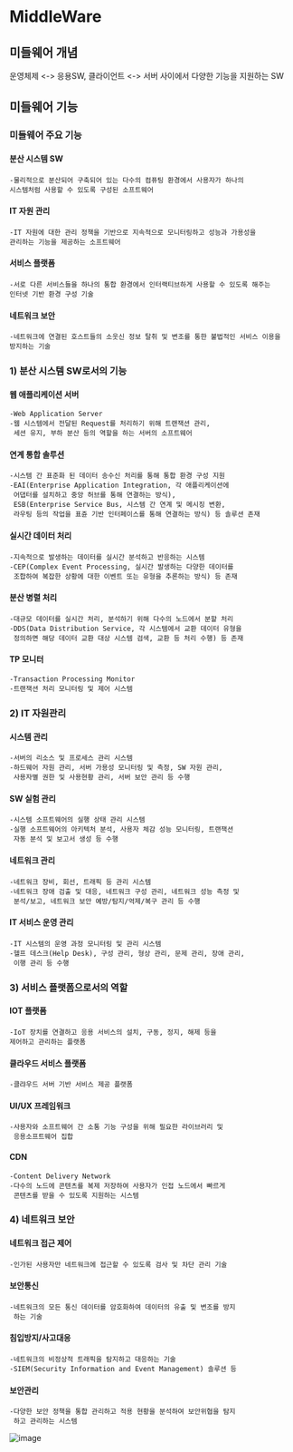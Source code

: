 # MiddleWare

## 미들웨어 개념
운영체제 <-> 응용SW, 클라이언트 <-> 서버 사이에서 다양한 기능을 지원하는 SW

## 미들웨어 기능

### 미들웨어 주요 기능

#### 분산 시스템 SW<br>
	-물리적으로 분산되어 구축되어 있는 다수의 컴퓨팅 환경에서 사용자가 하나의
	시스템처럼 사용할 수 있도록 구성된 소프트웨어

#### IT 자원 관리<br>
	-IT 자원에 대한 관리 정책을 기반으로 지속적으로 모니터링하고 성능과 가용성을
	관리하는 기능을 제공하는 소프트웨어

#### 서비스 플랫폼
	-서로 다른 서비스들을 하나의 통합 환경에서 인터랙티브하게 사용할 수 있도록 해주는
	인터넷 기반 환경 구성 기술

#### 네트워크 보안
	-네트워크에 연결된 호스트들의 소웃신 정보 탈취 및 변조를 통한 불법적인 서비스 이용을
	방지하는 기술

### 1) 분산 시스템 SW로서의 기능

#### 웹 애플리케이션 서버<br>
	-Web Application Server
	-웹 시스템에서 전달된 Request를 처리하기 위해 트랜잭션 관리,
	 세션 유지, 부하 분산 등의 역할을 하는 서버의 소프트웨어

#### 연계 통합 솔루션<br>
	-시스템 간 표준화 된 데이터 송수신 처리를 통해 통합 환경 구성 지원
	-EAI(Enterprise Application Integration, 각 애플리케이션에
	 어댑터를 설치하고 중앙 허브를 통해 연결하는 방식),
	 ESB(Enterprise Service Bus, 시스템 간 연계 및 메시징 변환,
	 라우팅 등의 작업을 표쥰 기반 인터페이스를 통해 연결하는 방식) 등 솔루션 존재

#### 실시간 데이터 처리<br>
	-지속적으로 발생하는 데이터를 실시간 분석하고 반응하는 시스템
	-CEP(Complex Event Processing, 실시간 발생하는 다양한 데이터를
	 조합하여 복잡한 상황에 대한 이벤트 또는 유형을 추론하는 방식) 등 존재

#### 분산 병렬 처리<br>
	-대규모 데이터를 실시간 처리, 분석하기 위해 다수의 노드에서 분할 처리
	-DDS(Data Distribution Service, 각 시스템에서 교환 데이터 유형을
	 정의하면 해당 데이터 교환 대상 시스템 검색, 교환 등 처리 수행) 등 존재

#### TP 모니터<br>
	-Transaction Processing Monitor
	-트랜잭션 처리 모니터링 및 제어 시스템

### 2) IT 자원관리

#### 시스템 관리<br>
	-서버의 리소스 및 프로세스 관리 시스템
	-하드웨어 자원 관리, 서버 가용성 모니터링 및 측정, SW 자원 관리,
	 사용자별 권한 및 사용현황 관리, 서버 보안 관리 등 수행

#### SW 실험 관리<br>
	-시스템 소프트웨어의 실행 상태 관리 시스템
	-실행 소프트웨어의 아키텍처 분석, 사용자 체감 성능 모니터링, 트랜잭션
	 자동 분석 및 보고서 생성 등 수행

#### 네트워크 관리<br>
	-네트워크 장비, 회선, 트래픽 등 관리 시스템
	-네트워크 장애 검출 및 대응, 네트워크 구성 관리, 네트워크 성능 측정 및
	 분석/보고, 네트워크 보안 예방/탐지/억제/복구 관리 등 수행

#### IT 서비스 운영 관리<br>
	-IT 시스템의 운영 과정 모니터링 및 관리 시스템
	-헬프 데스크(Help Desk), 구성 관리, 형상 관리, 문제 관리, 장애 관리,
	 이행 관리 등 수행

### 3) 서비스 플랫폼으로서의 역할

#### IOT 플랫폼<br>
	-IoT 장치를 연결하고 응용 서비스의 설치, 구동, 정지, 해제 등을
	제어하고 관리하는 플랫폼

#### 클라우드 서비스 플랫폼<br>
	-클랴우드 서버 기반 서비스 제공 플랫폼

#### UI/UX 프레임워크<br>
	-사용자와 소프트웨어 간 소통 기능 구성을 위해 필요한 라이브러리 및
	 응용소프트웨어 집합

#### CDN<br>
	-Content Delivery Network
	-다수의 노드에 콘텐츠를 복제 저장하여 사용자가 인접 노드에서 빠르게
	 콘텐츠를 받을 수 있도록 지원하는 시스템

### 4) 네트워크 보안

#### 네트워크 접근 제어<br>
	-인가된 사용자만 네트워크에 접근할 수 있도록 검사 및 차단 관리 기술

#### 보안통신<br>
	-네트워크의 모든 통신 데이터를 암호화하여 데이터의 유출 및 변조를 방지
	 하는 기술

#### 침입방지/사고대응<br>
	-네트워크의 비정상적 트래픽을 탐지하고 대응하는 기술
	-SIEM(Security Information and Event Management) 솔루션 등

#### 보안관리<br>
	-다양한 보안 정책을 통합 관리하고 적용 현황을 분석하여 보안위협을 탐지
	 하고 관리하는 시스템

![image](https://github.com/Poki742/MiddleWare/assets/126844692/ec11c1c0-b5b1-4315-9846-767ebaea6998)<br>

